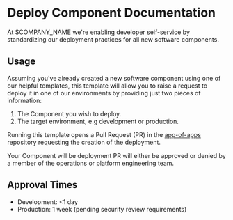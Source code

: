 # Deploy Component Documentation

At $COMPANY_NAME we're enabling developer self-service by standardizing our
deployment practices for all new software components. 

## Usage

Assuming you've already created a new software component using one of our
helpful templates, this template will allow you to raise a request to deploy
it in one of our environments by providing just two pieces of information:

1. The Component you wish to deploy.
1. The target environment, e.g development or production.

Running this template opens a Pull Request (PR) in the [app-of-apps](https://github.com/rhdh-demo-gh/app-of-apps)
repository requesting the creation of the deployment.

Your Component will be deployment PR will either be approved or denied by a
member of the operations or platform engineering team. 

## Approval Times

* Development: <1 day
* Production: 1 week (pending security review requirements)